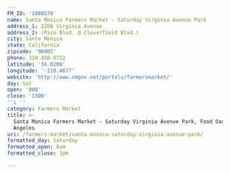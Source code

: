 ```yaml
---
FM_ID: '1008570'
name: Santa Monica Farmers Market - Saturday Virginia Avenue Park
address_1: 2200 Virginia Avenue
address_2: (Pico Blvd. @ Cloverfield Blvd.)
city: Santa Monica
state: California
zipcode: '90405'
phone: 310 458-8712
latitude: '34.0208'
longitude: '-118.4677'
website: 'http://www.smgov.net/portals/farmersmarket/'
day: Sat
open: '800'
close: '1300'
'': ''
category: Farmers Market
title: >-
  Santa Monica Farmers Market - Saturday Virginia Avenue Park, Food Oasis Los
  Angeles
uri: /farmers-market/santa-monica-saturday-virginia-avenue-park/
formatted_day: Saturday
formatted_open: 8am
formatted_close: 1pm

---
```

